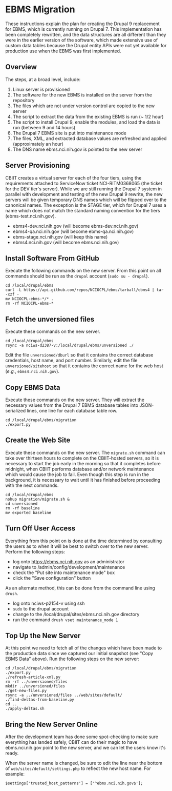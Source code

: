 # EBMS Migration

These instructions explain the plan for creating the Drupal 9 replacement
for EBMS, which is currently running on Drupal 7. This implementation has
been completely rewritten, and the data structures are all different than
they were in the earlier version of the software, which made extensive
use of custom data tables because the Drupal entity APIs were not yet
available for production use when the EBMS was first implemented.

## Overview

The steps, at a broad level, include:

1. Linux server is provisioned
2. The software for the new EBMS is installed on the server from the repository
3. The files which are not under version control are copied to the new server
4. The script to extract the data from the existing EBMS is run (~ 1/2 hour)
5. The script to install Drupal 9, enable the modules, and load the data is run (between 9 and 14 hours)
6. The Drupal 7 EBMS site is put into maintenance mode
7. The files, XML, and extracted database values are refreshed and applied (approximately an hour)
8. The DNS name ebms.nci.nih.gov is pointed to the new server

## Server Provisioning

CBIIT creates a virtual server for each of the four tiers, using the
requirements attached to ServiceNow ticket NCI-RITM0368065 (the ticket
for the DEV tier's server). While we are still running the Drupal 7
system in parallel with development and testing of the new Drupal 9
rewrite, the new servers will be given temporary DNS names which will
be flipped over to the canonical names. The exception is the STAGE
tier, which for Drupal 7 uses a name which does not match the standard
naming convention for the tiers (ebms-test.nci.nih.gov).

* ebms4-dev.nci.nih.gov (will become ebms-dev.nci.nih.gov)
* ebms4-qa.nci.nih.gov (will become ebms-qa.nci.nih.gov)
* ebms-stage.nci.nih.gov (will keep this name)
* ebms4.nci.nih.gov (will become ebms.nci.nih.gov)

## Install Software From GitHub

Execute the following commands on the new server. From this point on all commands should be run as the `drupal` account (`sudo su - drupal`).

```
cd /local/drupal/ebms
curl -L https://api.github.com/repos/NCIOCPL/ebms/tarball/ebms4 | tar -xzf -
mv NCIOCPL-ebms-*/* .
rm -rf NCIOCPL-ebms-*
```

## Fetch the unversioned files

Execute these commands on the new server.

```
cd /local/drupal/ebms
rsync -a nciws-d2387-v:/local/drupal/ebms/unversioned ./
```

Edit the file `unversioned/dburl` so that it contains the correct
database credentials, host name, and port number. Similarly, edit the
file `unversioned/sitehost` so that it contains the correct name for
the web host (_e.g._, `ebms4.nci.nih.gov`).

## Copy EBMS Data

Execute these commands on the new server. They will extract the
necessary values from the Drupal 7 EBMS database tables into
JSON-serialized lines, one line for each database table row.

```
cd /local/drupal/ebms/migration
./export.py
```

## Create the Web Site

Execute these commands on the new server. The `migrate.sh` command can
take over thirteen hours to complete on the CBIIT-hosted servers, so
it is necessary to start the job early in the morning so that it
completes before midnight, when CBIIT performs database and/or network
maintenance which would cause the job to fail. Even though this step
is run in the background, it is necessary to wait until it has
finished before proceeding with the next commands.

```
cd /local/drupal/ebms
nohup migration/migrate.sh &
cd unversioned
rm -rf baseline
mv exported baseline
```

## Turn Off User Access

Everything from this point on is done at the time determined by
consulting the users as to when it will be best to switch over to the
new server. Perform the following steps:

* log onto https://ebms.nci.nih.gov as an administrator
* navigate to /admin/config/development/maintenance
* check the "Put site into maintenance mode" box
* click the "Save configuration" button

As an alternate method, this can be done from the command line using `drush`.

* log onto nciws-p2154-v using ssh
* `sudo` to the drupal account
* change to the /local/drupal/sites/ebms.nci.nih.gov directory
* run the command `drush vset maintenance_mode 1`

## Top Up the New Server

At this point we need to fetch all of the changes which have been made
to the production data since we captured our initial snapshot (see
"Copy EBMS Data" above). Run the following steps on the new server:

```
cd /local/drupal/ebms/migration
./export.py
./refresh-article-xml.py
rm -rf ../unversioned/files
mkdir ../unversioned/files
./get-new-files.py
rsync -a ../unversioned/files ../web/sites/default/
./find-deltas-from-baseline.py
cd ..
./apply-deltas.sh
```

## Bring the New Server Online

After the development team has done some spot-checking to make sure
everything has landed safely, CBIIT can do their magic to have
ebms.nci.nih.gov point to the new server, and we can let the users
know it's ready.

When the server name is changed, be sure to edit the line near the
bottom of `web/sites/default/settings.php` to reflect the new host
name. For example:

```
$settings['trusted_host_patterns'] = ['^ebms.nci.nih.gov$'];
```
